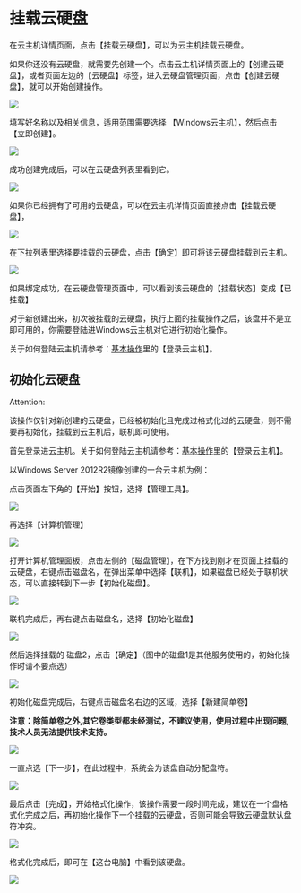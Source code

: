 # 挂载云硬盘

在云主机详情页面，点击【挂载云硬盘】，可以为云主机挂载云硬盘。

如果你还没有云硬盘，就需要先创建一个。点击云主机详情页面上的【创建云硬盘】，或者页面左边的【云硬盘】标签，进入云硬盘管理页面，点击【创建云硬盘】，就可以开始创建操作。

![](../image/Win主机_使用指南_挂载云硬盘1.png)

填写好名称以及相关信息，适用范围需要选择 【Windows云主机】，然后点击【立即创建】。

![](../image/Win主机_使用指南_挂载云硬盘2.png)

成功创建完成后，可以在云硬盘列表里看到它。

![](../image/Win主机_使用指南_挂载云硬盘3.png)

如果你已经拥有了可用的云硬盘，可以在云主机详情页面直接点击【挂载云硬盘】，

![](../image/Win主机_使用指南_挂载云硬盘4.png)

在下拉列表里选择要挂载的云硬盘，点击【确定】即可将该云硬盘挂载到云主机。

![](../image/Win主机_使用指南_挂载云硬盘5.png)

如果绑定成功，在云硬盘管理页面中，可以看到该云硬盘的【挂载状态】变成【已挂载】

对于新创建出来，初次被挂载的云硬盘，执行上面的挂载操作之后，该盘并不是立即可用的，你需要登陆进Windows云主机对它进行初始化操作。

关于如何登陆云主机请参考：[基本操作](http://support.c.163.com/md.html#!平台服务/Windows云主机/使用指南/windows云主机基本操作.md)里的【登录云主机】。


<span id="formatvolume"></span>

## 初始化云硬盘

<span>Attention:</span><div class="alertContent">该操作仅针对新创建的云硬盘，已经被初始化且完成过格式化过的云硬盘，则不需要再初始化，挂载到云主机后，联机即可使用。</div>

首先登录进云主机。关于如何登陆云主机请参考：[基本操作](http://support.c.163.com/md.html#!平台服务/Windows云主机/使用指南/windows云主机基本操作.md)里的【登录云主机】。

以Windows Server 2012R2镜像创建的一台云主机为例：

点击页面左下角的【开始】按钮，选择【管理工具】。

![](../image/Win主机_使用指南_初始化云硬盘1.png)

再选择【计算机管理】

![](../image/Win主机_使用指南_初始化云硬盘2.png)

打开计算机管理面板，点击左侧的【磁盘管理】，在下方找到刚才在页面上挂载的云硬盘，右键点击磁盘名，在弹出菜单中选择【联机】，如果磁盘已经处于联机状态，可以直接转到下一步【初始化磁盘】。 

![](../image/Win主机_使用指南_初始化云硬盘3.png)

联机完成后，再右键点击磁盘名，选择【初始化磁盘】

![](../image/Win主机_使用指南_初始化云硬盘4.png)

然后选择挂载的 磁盘2，点击【确定】（图中的磁盘1是其他服务使用的，初始化操作时请不要点选）

![](../image/Win主机_使用指南_初始化云硬盘5.png)

初始化磁盘完成后，右键点击磁盘名右边的区域，选择【新建简单卷】 

<b> 注意：除简单卷之外,其它卷类型都未经测试，不建议使用，使用过程中出现问题, 技术人员无法提供技术支持。</b>

![](../image/Win主机_使用指南_初始化云硬盘6.png)

一直点选【下一步】，在此过程中，系统会为该盘自动分配盘符。

![](../image/Win主机_使用指南_初始化云硬盘7.png)

最后点击【完成】，开始格式化操作，该操作需要一段时间完成，建议在一个盘格式化完成之后，再初始化操作下一个挂载的云硬盘，否则可能会导致云硬盘默认盘符冲突。

![](../image/Win主机_使用指南_初始化云硬盘8.png)

格式化完成后，即可在【这台电脑】中看到该硬盘。

![](../image/Win主机_使用指南_初始化云硬盘9.png)



